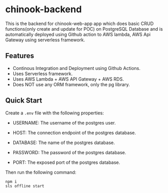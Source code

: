 # chinook-backend
This is the backend for chinook-web-app app which does basic CRUD functions(only create and update for POC) on PostgreSQL Database and is automatically deployed using Github action to AWS lambda, AWS Api Gateway using serverless framework.

## Features

- Continous Integration and Deployment using Github Actions.
- Uses Serverless framework.
- Uses AWS Lambda +  AWS API Gateway + AWS RDS.
- Does NOT use any ORM framework, only the pg library.

## Quick Start

Create a `.env` file with the following properties:

- USERNAME: The username of the postgres user.

- HOST: The connection endpoint of the postgres database.

- DATABASE: The name of the postgres database.

- PASSWORD: The password of the postgres database.

- PORT: The exposed port of the postgres database.

Then run the following command:

```bash
npm i
sls offline start 
```


